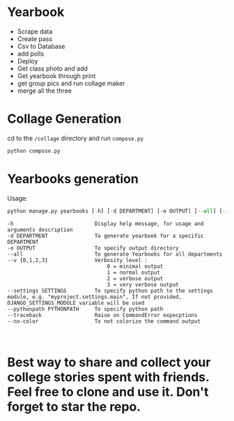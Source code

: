 # Yearbook

- Scrape data
- Create pass
- Csv to Database
- add polls
- Deploy 
- Get class photo and add
- Get yearbook through print
- get group pics and run collage maker
- merge all the three

# Collage Generation
cd to the `/collage` directory and run `compose.py`
```bash
python compose.py
```

# Yearbooks generation
Usage:
```python
python manage.py yearbooks [-h] [-d DEPARTMENT] [-o OUTPUT] [--all] [--version] [-v {0,1,2,3}] [--settings SETTINGS] [--pythonpath PYTHONPATH] [--traceback] [--no-color]
```
```
-h                          Display help message, for usage and arguments description
-d DEPARTMENT               To generate yearbook for a specific DEPARTMENT
-o OUTPUT                   To specify output directory
--all                       To generate Yearbooks for all departments
--v {0,1,2,3}               Verbosity level :
                                0 = minimal output
                                1 = normal output
                                2 = verbose output
                                3 = very verbose output
--settings SETTINGS         To specify python path to the settings module, e.g. "myproject.settings.main", If not provided, DJANGO_SETTINGS_MODULE variable will be used
--pythonpath PYTHONPATH     To specify python path
--traceback                 Raise on CommandError expecptions
--no-color                  To not colorize the command output
```
<br>


# Best way to share and collect your college stories spent with friends. Feel free to clone and use it. Don't forget to star the repo.
